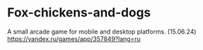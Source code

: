 # Fox-chickens-and-dogs
A small arcade game for mobile and desktop platforms. (15.06.24) https://yandex.ru/games/app/357849?lang=ru
